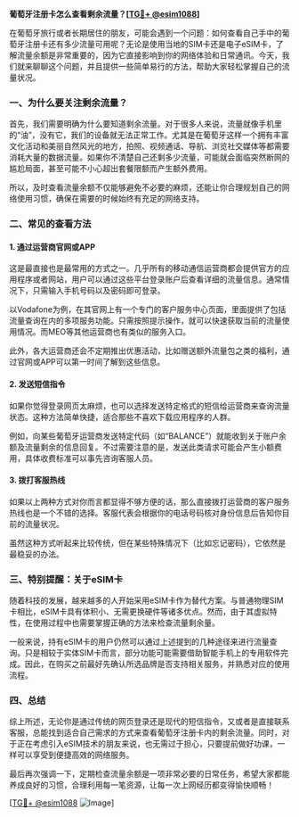 **葡萄牙注册卡怎么查看剩余流量？[[TG💪+ @esim1088](https://t.me/s/esim1088)]**

在葡萄牙旅行或者长期居住的朋友，可能会遇到一个问题：如何查看自己手中的葡萄牙注册卡还有多少流量可用呢？无论是使用当地的SIM卡还是电子eSIM卡，了解流量余额是非常重要的，因为它直接影响到你的网络体验和日常通讯。今天，我们就来聊聊这个问题，并且提供一些简单易行的方法，帮助大家轻松掌握自己的流量状况。

### 一、为什么要关注剩余流量？

首先，我们需要明确为什么要知道剩余流量。对于很多人来说，流量就像手机里的“油”，没有它，我们的设备就无法正常工作。尤其是在葡萄牙这样一个拥有丰富文化活动和美丽自然风光的地方，拍照、视频通话、导航、浏览社交媒体等都需要消耗大量的数据流量。如果你不清楚自己还剩多少流量，可能就会面临突然断网的尴尬局面，甚至可能不小心超出套餐限额而产生额外费用。

所以，及时查看流量余额不仅能够避免不必要的麻烦，还能让你合理规划自己的网络使用习惯，确保在需要的时候始终有充足的网络支持。

### 二、常见的查看方法

#### 1. **通过运营商官网或APP**

这是最直接也是最常用的方式之一。几乎所有的移动通信运营商都会提供官方的应用程序或者网站，用户可以通过这些平台登录账户后查看详细的流量信息。通常情况下，只需输入手机号码以及密码即可登录。

以Vodafone为例，在其官网上有一个专门的客户服务中心页面，里面提供了包括流量查询在内的多项服务功能。只需按照提示操作，就可以快速获取当前的流量使用情况。而MEO等其他运营商也有类似的服务入口。

此外，各大运营商还会不定期推出优惠活动，比如赠送额外流量包之类的福利，通过官网或APP可以第一时间了解到这些信息。

#### 2. **发送短信指令**

如果你觉得登录网页太麻烦，也可以选择发送特定格式的短信给运营商来查询流量状态。这种方法简单快捷，适合那些不喜欢下载应用程序的人群。

例如，向某些葡萄牙运营商发送特定代码（如“BALANCE”）就能收到关于账户余额及流量剩余的信息回复。不过需要注意的是，发送此类请求可能会产生小额费用，具体收费标准可以事先咨询客服人员。

#### 3. **拨打客服热线**

如果以上两种方式对你而言都显得不够方便的话，那么直接拨打运营商的客户服务热线也是一个不错的选择。客服代表会根据你的电话号码核对身份信息后告知你目前的流量状况。

虽然这种方式听起来比较传统，但在某些特殊情况下（比如忘记密码），它依然是最稳妥的办法。

### 三、特别提醒：关于eSIM卡

随着科技的发展，越来越多的人开始采用eSIM卡作为替代方案。与普通物理SIM卡相比，eSIM卡具有体积小、无需更换硬件等诸多优点。然而，由于其虚拟特性，在使用过程中也需要掌握正确的方法来检查流量剩余量。

一般来说，持有eSIM卡的用户仍然可以通过上述提到的几种途径来进行流量查询。只是相较于实体SIM卡而言，部分功能可能需要借助智能手机上的专用软件完成。因此，在购买之前最好先确认所选品牌是否支持相关服务，并熟悉对应的使用流程。

### 四、总结

综上所述，无论你是通过传统的网页登录还是现代的短信指令，又或者是直接联系客服，总能找到适合自己需求的方式来查看葡萄牙注册卡内的剩余流量。同时，对于正在考虑引入eSIM技术的朋友来说，也无需过于担心，只要提前做好功课，一样可以享受到便捷高效的网络服务。

最后再次强调一下，定期检查流量余额是一项非常必要的日常任务，希望大家都能养成良好的习惯，合理利用每一笔资源，让每一次上网经历都变得愉快顺畅！

[[TG💪+ @esim1088](https://t.me/s/esim1088) ![Image](https://i.postimg.cc/4NQfJmqS/Snipaste-2025-05-13-00-14-12.png)]